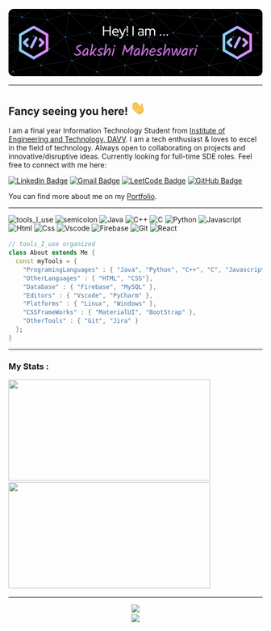 



![Header](./header.png)

<hr></hr>
 
 ## Fancy seeing you here! <img src="https://raw.githubusercontent.com/sakshimaheshwari3141/sakshimaheshwari3141/main/wave.gif" width="30">

I am a final year Information Technology Student from [Institute of Engineering and Technology, DAVV](https://www.ietdavv.edu.in/). I am a tech enthusiast & loves to excel in the field of technology. Always open to collaborating on projects and innovative/disruptive ideas. Currently looking for full-time SDE roles. Feel free to connect with me here:

[![Linkedin Badge](https://img.shields.io/badge/-sakshimaheshwari-blue?style=flat-square&logo=Linkedin&logoColor=white&link=https://www.linkedin.com/in/sakshimaheshwari1010/)](https://www.linkedin.com/in/sakshimaheshwari1010/)
[![Gmail Badge](https://img.shields.io/badge/-sakshimaheshwari3141@gmail.com-c14438?style=flat-square&logo=Gmail&logoColor=white&link=mailto:sakshimaheshwari3141@gmail.com)](mailto:sakshimaheshwari3141@gmail.com)
[![LeetCode Badge](https://img.shields.io/badge/-sakshimaheshwari-orange?style=flat-square&logo=Leetcode&logoColor=black&link=https://leetcode.com/sakshimaheshwari3141/)](https://leetcode.com/sakshimaheshwari3141/)
[![GitHub Badge](https://img.shields.io/badge/-sakshimaheshwari-grey?style=flat-square&logo=Github&logoColor=white&link=https://github.com/sakshimaheshwari3141)](https://github.com/sakshimaheshwari3141)

You can find more about me on my [Portfolio](https://sakshiportfolio.netlify.app/). 

<hr></hr>
 

![tools_I_use](https://img.shields.io/badge/-%F0%9F%9A%80%20Tools%20I%20use-black)
![semicolon](https://img.shields.io/badge/-%3A-white)
![Java](https://img.shields.io/badge/Java-ED8B00?style=flat&logo=java&logoColor=white)
![C++](https://img.shields.io/badge/C%2B%2B-00599C?style=flat&logo=c%2B%2B&logoColor=white)
![C](https://img.shields.io/badge/C-00599C?style=flat&logo=c&logoColor=white)
![Python](https://img.shields.io/badge/Python-FFD43B?style=flat&logo=python&logoColor=darkgreen)
![Javascript](https://img.shields.io/badge/JavaScript-323330?style=flat&logo=javascript&logoColor=F7DF1E)
![Html](https://img.shields.io/badge/HTML5-E34F26?style=flat&logo=html5&logoColor=white)
![Css](https://img.shields.io/badge/CSS3-1572B6?style=flat&logo=css3&logoColor=white)
![Vscode](https://img.shields.io/badge/Visual_Studio_Code-0078D4?style=flat&logo=visual%20studio%20code&logoColor=white)
![Firebase](https://img.shields.io/badge/firebase-ffca28?style=flat&logo=firebase&logoColor=black)
![Git](https://img.shields.io/badge/GIT-E44C30?style=flat&logo=git&logoColor=white)
![React](https://img.shields.io/badge/ReactJS-pink?style=flat&logo=react&logoColor=blue)


 
```dart
// tools_I_use organized
class About extends Me { 
  const myTools = {  
    "ProgramingLanguages" : { "Java", "Python", "C++", "C", "Javascript" },
    "OtherLanguages" : { "HTML", "CSS"},
    "Database" : { "Firebase", "MySQL" },
    "Editors" : { "Vscode", "PyCharm" },
    "Platforms" : { "Linux", "Windows" },
    "CSSFrameWorks" : { "MaterialUI", "BootStrap" },
    "OtherTools" : { "Git", "Jira" }
  };
}
```

---

### My Stats :



<a href="https://github.com/sakshimaheshwari3141">
  <img height="200em" width="400em" src="https://github-readme-stats.vercel.app/api?username=sakshimaheshwari3141&show_icons=true&theme=radical" />
  <img height="210em" width="400em"  src="http://github-readme-streak-stats.herokuapp.com?user=sakshimaheshwari3141&theme=dark&background=000000" />
</a>


<hr></hr>
<div align="center" >
<img src="https://github.com/SP-XD/SP-XD/blob/main/images/dino_rounded.gif?raw=true" href="https://github.com/sakshimaheshwari3141" width="75%"/><br>
<img src="https://github.com/SP-XD/SP-XD/blob/main/images/this_page_is.gif?raw=true"  width="40%"/>

</div>

